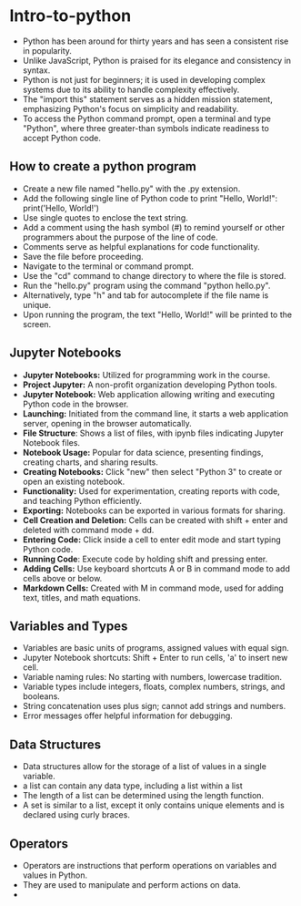 # Intro-to-python

- Python has been around for thirty years and has seen a consistent rise in popularity.
- Unlike JavaScript, Python is praised for its elegance and consistency in syntax.
- Python is not just for beginners; it is used in developing complex systems due to its ability to handle complexity effectively.
- The "import this" statement serves as a hidden mission statement, emphasizing Python's focus on simplicity and readability.
- To access the Python command prompt, open a terminal and type "Python", where three greater-than symbols indicate readiness to accept Python code.

How to create a python program 
-----------------------------------
- Create a new file named "hello.py" with the .py extension.
- Add the following single line of Python code to print "Hello, World!": print('Hello, World!')
- Use single quotes to enclose the text string.
- Add a comment using the hash symbol (#) to remind yourself or other programmers about the purpose of the line of code.
- Comments serve as helpful explanations for code functionality.
- Save the file before proceeding.
- Navigate to the terminal or command prompt.
- Use the "cd" command to change directory to where the file is stored.
- Run the "hello.py" program using the command "python hello.py".
- Alternatively, type "h" and tab for autocomplete if the file name is unique.
- Upon running the program, the text "Hello, World!" will be printed to the screen.

Jupyter Notebooks
----------------------
- <b>Jupyter Notebooks:</b> Utilized for programming work in the course.
- <b>Project Jupyter:</b> A non-profit organization developing Python tools.
- <b>Jupyter Notebook:</b> Web application allowing writing and executing Python code in the browser.
- <b>Launching:</b> Initiated from the command line, it starts a web application server, opening in the browser automatically.
- <b>File Structure</b>: Shows a list of files, with ipynb files indicating Jupyter Notebook files.
- <b>Notebook Usage:</b> Popular for data science, presenting findings, creating charts, and sharing results.
- <b>Creating Notebooks:</b> Click "new" then select "Python 3" to create or open an existing notebook.
- <b>Functionality:</b> Used for experimentation, creating reports with code, and teaching Python efficiently.
- <b>Exporting:</b> Notebooks can be exported in various formats for sharing.
- <b>Cell Creation and Deletion:</b> Cells can be created with shift + enter and deleted with command mode + dd.
- <b>Entering Code:</b> Click inside a cell to enter edit mode and start typing Python code.
- <b>Running Code</b>: Execute code by holding shift and pressing enter.
- <b>Adding Cells:</b> Use keyboard shortcuts A or B in command mode to add cells above or below.
- <b>Markdown Cells:</b> Created with M in command mode, used for adding text, titles, and math equations.


Variables and Types
----------------------------
- Variables are basic units of programs, assigned values with equal sign.
- Jupyter Notebook shortcuts: Shift + Enter to run cells, 'a' to insert new cell.
- Variable naming rules: No starting with numbers, lowercase tradition.
- Variable types include integers, floats, complex numbers, strings, and booleans.
- String concatenation uses plus sign; cannot add strings and numbers.
- Error messages offer helpful information for debugging.

Data Structures
----------------------------
- Data structures allow for the storage of a list of values in a single variable.
- a list can contain any data type, including a list within a list
- The length of a list can be determined using the length function.
- A set is similar to a list, except it only contains unique elements and is declared using curly braces. 

Operators
---------------------------
- Operators are instructions that perform operations on variables and values in Python.
- They are used to manipulate and perform actions on data.
- 
